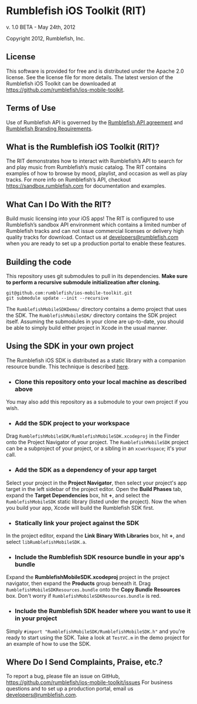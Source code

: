 # Rumblefish iOS Toolkit (RIT)

v. 1.0 BETA - May 24th, 2012

Copyright 2012, Rumblefish, Inc.

## License

This software is provided for free and is distributed under the Apache 2.0 license. See the license file for more details. The latest version of the Rumblefish iOS Toolkit can be downloaded at https://github.com/rumblefish/ios-mobile-toolkit.

## Terms of Use

Use of Rumblefish API is governed by the [Rumblefish API agreement](https://sandbox.rumblefish.com/agreement) and [Rumblefish Branding Requirements](https://sandbox.rumblefish.com/branding).

## What is the Rumblefish iOS Toolkit (RIT)?

The RIT demonstrates how to interact with Rumblefish’s API to search for and play music from Rumblefish’s music catalog. The RIT contains examples of how to browse by mood, playlist, and occasion as well as play tracks. For more info on Rumblefish’s API, checkout https://sandbox.rumblefish.com for documentation and examples.

## What Can I Do With the RIT?

Build music licensing into your iOS apps! The RIT is configured to use Rumblefish’s sandbox API environment which contains a limited number of Rumblefish tracks and can not issue commercial licenses or delivery high quality tracks for download. Contact us at developers@rumblefish.com when you are ready to set up a production portal to enable these features.

## Building the code

This repository uses git submodules to pull in its dependencies. **Make sure to perform a recursive submodule initializeation after cloning.**

    git@github.com:rumblefish/ios-mobile-toolkit.git
    git submodule update --init --recursive
    

The `RumblefishMobileSDKDemo/` directory contains a demo project that uses the SDK. The `RumblefishMobileSDK/` directory contains the SDK project itself. Assuming the submodules in your clone are up-to-date, you should be able to simply build either project in Xcode in the usual manner.

## Using the SDK in your own project

The Rumblefish iOS SDK is distributed as a static library with a companion resource bundle. This technique is described [here](http://www.galloway.me.uk/tutorials/ios-library-with-resources/).

- ### Clone this repository onto your local machine as described above
You may also add this repository as a submodule to your own project if you wish.
- ### Add the SDK project to your workspace
Drag `RumblefishMobileSDK/RumblefishMobileSDK.xcodeproj` in the Finder onto the Project Navigator of your project. The `RumblefishMobileSDK` project can be a subproject of your project, or a sibling in an `xcworkspace`; it's your call.
- ### Add the SDK as a dependency of your app target
Select your project in the **Project Navigator**, then select your project's app target in the left sidebar of the project editor. Open the **Build Phases** tab, expand the **Target Dependencies** box, hit **+**, and select the `RumblefishMobileSDK` static library (listed under the project). Now the when you build your app, Xcode will build the Rumblefish SDK first.
- ### Statically link your project against the SDK
In the project editor, expand the **Link Binary With Libraries** box, hit **+**, and select `libRumblefishMobileSDK.a`.
- ### Include the Rumblefish SDK resource bundle in your app's bundle
Expand the **RumblefishMobileSDK.xcodeproj** project in the project navigator, then expand the **Products** group beneath it. Drag `RumblefishMobileSDKResources.bundle` onto the **Copy Bundle Resources** box. Don't worry if `RumblefishMobileSDKResources.bundle` is red.
- ### Include the Rumblefish SDK header where you want to use it in your project
Simply `#import "RumblefishMobileSDK/RumblefishMobileSDK.h"` and you're ready to start using the SDK. Take a look at `TestVC.m` in the demo project for an example of how to use the SDK.

## Where Do I Send Complaints, Praise, etc.?

To report a bug, please file an issue on GitHub, https://github.com/rumblefish/ios-mobile-toolkit/issues
For business questions and to set up a production portal, email us developers@rumblefish.com.


